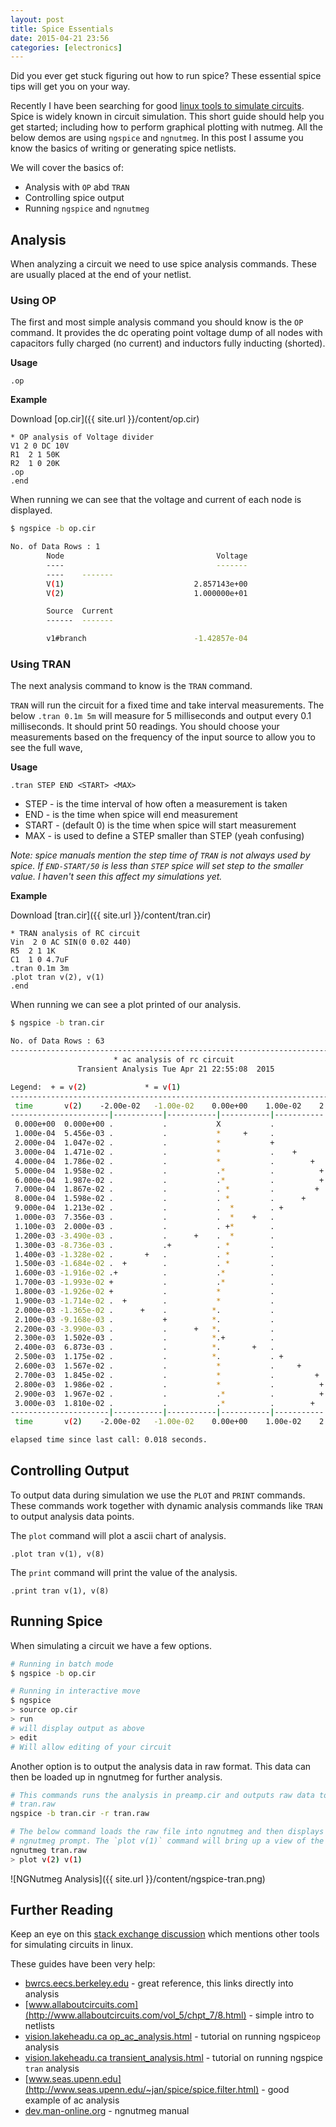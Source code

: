 ```yaml
---
layout: post
title: Spice Essentials
date: 2015-04-21 23:56
categories: [electronics]
---
```


Did you ever get stuck figuring out how to run spice? These essential spice tips will get you on your way.

Recently I have been searching for good [linux tools to simulate circuits](http://en.wikipedia.org/wiki/List_of_free_electronics_circuit_simulators).  Spice is widely known in circuit simulation. This short guide should help you get started; including how to perform graphical plotting with nutmeg.  All the below demos are using `ngspice` and `ngnutmeg`. In this post I assume you know the basics of writing or generating spice netlists. 

We will cover the basics of:

- Analysis with `OP` abd `TRAN`
- Controlling spice output
- Running `ngspice` and `ngnutmeg`

## Analysis

When analyzing a circuit we need to use spice analysis commands.  These are usually placed at the end of your netlist.

### Using OP

The first and most simple analysis command you should know is the `OP` command. It provides the dc operating point voltage dump of all nodes with capacitors fully charged (no current) and inductors fully inducting (shorted). 

**Usage**

```
.op
```

**Example**


Download [op.cir]({{ site.url }}/content/op.cir)

```
* OP analysis of Voltage divider 
V1 2 0 DC 10V
R1  2 1 50K             
R2  1 0 20K             
.op
.end
```
When running we can see that the voltage and current of each node is displayed.

```bash
$ ngspice -b op.cir

No. of Data Rows : 1
        Node                                  Voltage
        ----                                  -------
        ----    -------
        V(1)                             2.857143e+00
        V(2)                             1.000000e+01

        Source  Current
        ------  -------

        v1#branch                        -1.42857e-04
```

### Using TRAN

The next analysis command to know is the `TRAN` command. 

`TRAN` will run the circuit for a fixed time and take interval measurements.  The below `.tran 0.1m 5m` will measure for 5 milliseconds and output every 0.1 milliseconds.  It should print 50 readings.   You should choose your measurements based on the frequency of the input source to allow you to see the full wave, 

**Usage**

```.tran STEP END <START> <MAX>```

- STEP - is the time interval of how often a measurement is taken 
- END - is the time when spice will end measurement
- START - (default 0) is the time when spice will start measurement
- MAX - is used to define a STEP smaller than STEP (yeah confusing)

_Note: spice manuals mention the step time of ```TRAN``` is not always used by spice.  If ```END-START/50``` is less than ```STEP``` spice will set step to the smaller value. I haven't seen this affect my simulations yet._

**Example**

Download [tran.cir]({{ site.url }}/content/tran.cir)

```
* TRAN analysis of RC circuit
Vin  2 0 AC SIN(0 0.02 440)
R5  2 1 1K
C1  1 0 4.7uF
.tran 0.1m 3m
.plot tran v(2), v(1)
.end
```

When running we can see a plot printed of our analysis. 


```bash
$ ngspice -b tran.cir

No. of Data Rows : 63
--------------------------------------------------------------------------
                       * ac analysis of rc circuit
               Transient Analysis Tue Apr 21 22:55:08  2015

Legend:  + = v(2)             * = v(1)             
--------------------------------------------------------------------------
 time       v(2)    -2.00e-02   -1.00e-02    0.00e+00    1.00e-02    2.00e-02   
----------------------|-----------|-----------|-----------|-----------|
 0.000e+00  0.000e+00 .           .           X           .           .   
 1.000e-04  5.456e-03 .           .           *     +     .           .   
 2.000e-04  1.047e-02 .           .           *           +           .   
 3.000e-04  1.471e-02 .           .           *           .    +      .   
 4.000e-04  1.786e-02 .           .           *           .        +  .   
 5.000e-04  1.958e-02 .           .           .*          .          +.   
 6.000e-04  1.987e-02 .           .           .*          .          +.   
 7.000e-04  1.867e-02 .           .           . *         .         + .   
 8.000e-04  1.598e-02 .           .           . *         .      +    .   
 9.000e-04  1.213e-02 .           .           .  *        . +         .   
 1.000e-03  7.356e-03 .           .           .  *    +   .           .   
 1.100e-03  2.000e-03 .           .           . +*        .           .   
 1.200e-03 -3.490e-03 .           .      +    .  *        .           .   
 1.300e-03 -8.736e-03 .           .+          . *         .           .   
 1.400e-03 -1.328e-02 .       +   .           . *         .           .   
 1.500e-03 -1.684e-02 .  +        .           . *         .           .   
 1.600e-03 -1.916e-02 .+          .           .*          .           .   
 1.700e-03 -1.993e-02 +           .           .*          .           .   
 1.800e-03 -1.926e-02 +           .           *           .           .   
 1.900e-03 -1.714e-02 .  +        .           *           .           .   
 2.000e-03 -1.365e-02 .      +    .          *.           .           .   
 2.100e-03 -9.168e-03 .           +          *.           .           .   
 2.200e-03 -3.990e-03 .           .      +   *.           .           .   
 2.300e-03  1.502e-03 .           .          *.+          .           .   
 2.400e-03  6.873e-03 .           .          *.       +   .           .   
 2.500e-03  1.175e-02 .           .          *.           . +         .   
 2.600e-03  1.567e-02 .           .           *           .     +     .   
 2.700e-03  1.845e-02 .           .           *           .         + .   
 2.800e-03  1.986e-02 .           .           *           .          +.   
 2.900e-03  1.967e-02 .           .           .*          .          +.   
 3.000e-03  1.810e-02 .           .           .*          .        +  .   
----------------------|-----------|-----------|-----------|-----------|
 time       v(2)    -2.00e-02   -1.00e-02    0.00e+00    1.00e-02    2.00e-02   

elapsed time since last call: 0.018 seconds.
```


## Controlling Output

To output data during simulation we use the ```PLOT``` and ```PRINT``` commands. These commands work together with dynamic analysis commands like ```TRAN``` to output analysis data points.

The ```plot``` command will plot a ascii chart of analysis. 

```
.plot tran v(1), v(8)
```

The ```print``` command will print the value of the analysis.

```
.print tran v(1), v(8)
```


## Running Spice

When simulating a circuit we have a few options. 

```bash
# Running in batch mode
$ ngspice -b op.cir
```

```bash
# Running in interactive move
$ ngspice
> source op.cir
> run
# will display output as above
> edit
# Will allow editing of your circuit
```

Another option is to output the analysis data in raw format. This data can then
be loaded up in ngnutmeg for further analysis.

```bash
# This commands runs the analysis in preamp.cir and outputs raw data to
# tran.raw
ngspice -b tran.cir -r tran.raw
```

```bash
# The below command loads the raw file into ngnutmeg and then displays the
# ngnutmeg prompt. The `plot v(1)` command will bring up a view of the wave form
ngnutmeg tran.raw
> plot v(2) v(1)
````

![NGNutmeg Analysis]({{ site.url }}/content/ngspice-tran.png)

## Further Reading

Keep an eye on this [stack exchange discussion](http://electronics.stackexchange.com/questions/55087/spice-simulator-at-linux) which mentions other tools for simulating circuits in linux. 

These guides have been very help:

* [bwrcs.eecs.berkeley.edu](http://bwrcs.eecs.berkeley.edu/Classes/IcBook/SPICE/UserGuide/analyses_fr.html) - great reference, this links directly into analysis
* [www.allaboutcircuits.com](http://www.allaboutcircuits.com/vol_5/chpt_7/8.html) - simple intro to netlists
* [vision.lakeheadu.ca op\_ac\_analysis.html](http://vision.lakeheadu.ca/eng4136/spice/op_ac_analysis.html) - tutorial on running ngspice`op` analysis
* [vision.lakeheadu.ca transient_analysis.html](http://vision.lakeheadu.ca/eng4136/spice/transient_analysis.html) - tutorial on running ngspice `tran` analysis
* [www.seas.upenn.edu](http://www.seas.upenn.edu/~jan/spice/spice.filter.html) - good example of ac analysis
* [dev.man-online.org](http://dev.man-online.org/man1/ngnutmeg/) - ngnutmeg manual


